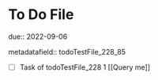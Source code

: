 # To Do File

due:: 2022-09-06

metadatafield:: todoTestFile_228_85

- [ ] Task of todoTestFile_228 1 [[Query me]]
